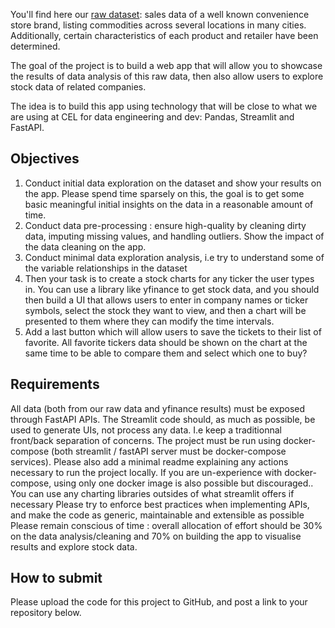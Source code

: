 You'll find here our [raw dataset](https://github.com/SIMCEL/ai-ml-challenge/blob/main/simcel-6pk70-1jk5iqdp-train_v9rqX0R.csv): sales data of a well known convenience store brand, listing commodities across several locations in many cities. Additionally, certain characteristics of each product and retailer have been determined.

The goal of the project is to build a web app that will allow you to showcase the results of data analysis of this raw data, then also allow users to explore stock data of related companies.

The idea is to build this app using technology that will be close to what we are using at CEL for data engineering and dev: Pandas, Streamlit and FastAPI.

## Objectives
1. Conduct initial data exploration on the dataset and show your results on the app. Please spend time sparsely on this, the goal is to get some basic meaningful initial insights on the data in a reasonable amount of time.
2. Conduct data pre-processing : ensure high-quality by cleaning dirty data, imputing missing values, and handling outliers. Show the impact of the data cleaning on the app.
3. Conduct minimal data exploration analysis, i.e try to understand some of the variable relationships in the dataset
4. Then your task is to create a stock charts for any ticker the user types in. You can use a library like yfinance to get stock data, and you should then build a UI that allows users to enter in company names or ticker symbols, select the stock they want to view, and then a chart will be presented to them where they can modify the time intervals.
5. Add a last button which will allow users to save the tickets to their list of favorite. All favorite tickers data should be shown on the chart at the same time to be able to compare them and select which one to buy?

## Requirements

All data (both from our raw data and yfinance results) must be exposed through FastAPI APIs. The Streamlit code should, as much as possible, be used to generate UIs, not process any data. I.e keep a traditionnal front/back separation of concerns.
The project must be run using docker-compose (both streamlit / fastAPI server must be docker-compose services). Please also add a minimal readme explaining any actions necessary to run the project locally. If you are un-experience with docker-compose, using only one docker image is also possible but discouraged..
You can use any charting libraries outsides of what streamlit offers if necessary
Please try to enforce best practices when implementing APIs, and make the code as generic, maintainable and extensible as possible
Please remain conscious of time : overall allocation of effort should be 30% on the data analysis/cleaning and 70% on building the app to visualise results and explore stock data.

## How to submit
Please upload the code for this project to GitHub, and post a link to your repository below.
